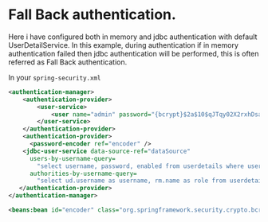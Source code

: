 # Fall Back authentication.

Here i have configured both in memory and jdbc authentication with default UserDetailService. In this example, during authentication if in memory authentication failed then jdbc authentication will be performed, this is often referred as Fall Back authentication.

In your ```spring-security.xml```

```xml
<authentication-manager>
    <authentication-provider>
        <user-service>
            <user name="admin" password="{bcrypt}$2a$10$qJTqy02X2rxhDsaQVjmGvuH5An4zaeGl38s9Ro/XqgcNvm0N464fi" authorities="ROLE_ADMIN" />
        </user-service>
    </authentication-provider>
    <authentication-provider>
      <password-encoder ref="encoder" /> 
    <jdbc-user-service data-source-ref="dataSource"
      users-by-username-query=
        "select username, password, enabled from userdetails where userName=?"
      authorities-by-username-query=
        "select ud.username as username, rm.name as role from userdetails ud INNER JOIN rolemaster rm ON rm.id = ud.roleId  where username = ?" />
   </authentication-provider>
</authentication-manager>

<beans:bean id="encoder" class="org.springframework.security.crypto.bcrypt.BCryptPasswordEncoder" />
```
